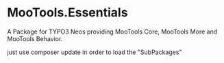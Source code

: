 MooTools.Essentials
===================

A Package for TYPO3 Neos providing MooTools Core, MooTools More and MooTools Behavior.

just use
composer update
in order to load the "SubPackages"